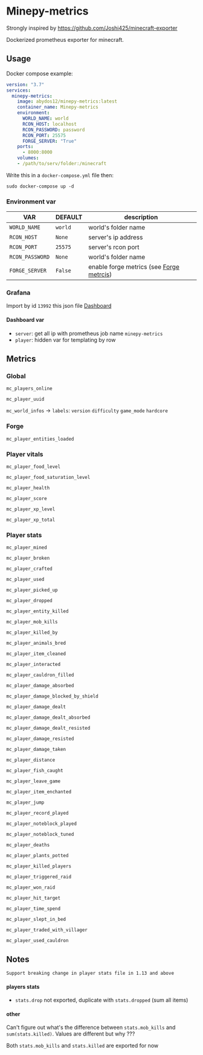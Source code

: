 # Minepy-metrics

Strongly inspired by https://github.com/Joshi425/minecraft-exporter

Dockerized prometheus exporter for minecraft. 

## Usage

Docker compose example:
```yaml
version: "3.7"
services:
  minepy-metrics:
    image: abydos12/minepy-metrics:latest
    container_name: Minepy-metrics
    environment:
      WORLD_NAME: world
      RCON_HOST: localhost
      RCON_PASSWORD: password
      RCON_PORT: 25575
      FORGE_SERVER: "True"
    ports:
      - 8000:8000
    volumes:
    - /path/to/serv/folder:/minecraft
```
Write this in a `docker-compose.yml` file then:
```
sudo docker-compose up -d
```

### Environment var

VAR | DEFAULT | description
--- | --- | ---
`WORLD_NAME` | `world` | world's folder name
`RCON_HOST` | `None` | server's ip address
`RCON_PORT` | `25575` | server's rcon port
`RCON_PASSWORD` | `None` | world's folder name
`FORGE_SERVER` | `False` | enable forge metrics (see [Forge metrcis]())

### Grafana

Import by id ``13992`` this json file [Dashboard](grafana-dashboard.json)

#### Dashboard var
- ``server``: get all ip with prometheus job name ``minepy-metrics``
- ``player``: hidden var for templating by row

## Metrics

### Global

`mc_players_online`

`mc_player_uuid`

`mc_world_infos` -> `labels`: `version` `difficulty` `game_mode` `hardcore`

### Forge

`mc_player_entities_loaded`

### Player vitals

`mc_player_food_level`

`mc_player_food_saturation_level`

`mc_player_health`

`mc_player_score`

`mc_player_xp_level`

`mc_player_xp_total`

### Player stats

`mc_player_mined`

`mc_player_broken`

`mc_player_crafted`

`mc_player_used`

`mc_player_picked_up`

`mc_player_dropped`

`mc_player_entity_killed`

`mc_player_mob_kills`

`mc_player_killed_by`

`mc_player_animals_bred`

`mc_player_item_cleaned`

`mc_player_interacted`

`mc_player_cauldron_filled`

`mc_player_damage_absorbed`

`mc_player_damage_blocked_by_shield`

`mc_player_damage_dealt`

`mc_player_damage_dealt_absorbed`

`mc_player_damage_dealt_resisted`

`mc_player_damage_resisted`

`mc_player_damage_taken`

`mc_player_distance`

`mc_player_fish_caught`

`mc_player_leave_game`

`mc_player_item_enchanted`

`mc_player_jump`

`mc_player_record_played`

`mc_player_noteblock_played`

`mc_player_noteblock_tuned`

`mc_player_deaths`

`mc_player_plants_potted`

`mc_player_killed_players`

`mc_player_triggered_raid`

`mc_player_won_raid`

`mc_player_hit_target`

`mc_player_time_spend`

`mc_player_slept_in_bed`

`mc_player_traded_with_villager`

`mc_player_used_cauldron`


## Notes
    Support breaking change in player stats file in 1.13 and above
#### players stats
- `stats.drop` not exported, duplicate with `stats.dropped` (sum all items)

#### other
Can't figure out what's the difference between `stats.mob_kills` and `sum(stats.killed)`.
Values are different but why ??? 

Both `stats.mob_kills` and `stats.killed` are exported for now







